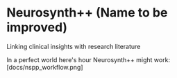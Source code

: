 # Neurosynth++ (Name to be improved)
Linking clinical insights with research literature

In a perfect world here's hour Neurosynth++ might work:
[docs/nspp_workflow.png]